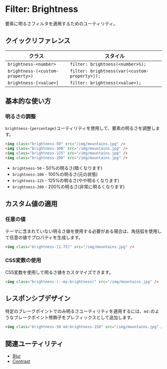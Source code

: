 # Filter: Brightness

要素に明るさフィルタを適用するためのユーティリティ。

## クイックリファレンス

| クラス | スタイル |
|--------|---------|
| `brightness-<number>` | `filter: brightness(<number>%);` |
| `brightness-(<custom-property>)` | `filter: brightness(var(<custom-property>));` |
| `brightness-[<value>]` | `filter: brightness(<value>);` |

## 基本的な使い方

### 明るさの調整

`brightness-{percentage}`ユーティリティを使用して、要素の明るさを調整します。

```html
<img class="brightness-50" src="/img/mountains.jpg" />
<img class="brightness-100" src="/img/mountains.jpg" />
<img class="brightness-125" src="/img/mountains.jpg" />
<img class="brightness-200" src="/img/mountains.jpg" />
```

- `brightness-50` - 50%の明るさ(暗くなります)
- `brightness-100` - 100%の明るさ(元の状態)
- `brightness-125` - 125%の明るさ(やや明るくなります)
- `brightness-200` - 200%の明るさ(非常に明るくなります)

## カスタム値の適用

### 任意の値

テーマに含まれていない明るさ値を使用する必要がある場合は、角括弧を使用して任意の値でプロパティを生成します。

```html
<img class="brightness-[1.75]" src="/img/mountains.jpg" />
```

### CSS変数の使用

CSS変数を使用して明るさ値をカスタマイズできます。

```html
<img class="brightness-(--my-brightness)" src="/img/mountains.jpg" />
```

## レスポンシブデザイン

特定のブレークポイントでのみ明るさユーティリティを適用するには、`md:`のようなブレークポイント修飾子をプレフィックスとして追加します。

```html
<img class="brightness-50 md:brightness-150" src="/img/mountains.jpg" />
```

## 関連ユーティリティ

- [Blur](/docs/blur)
- [Contrast](/docs/contrast)

